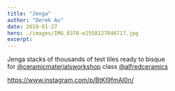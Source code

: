 ```yaml
---
title: "Jenga"
author: "Derek Au"
date: 2019-01-27
hero: ./images/IMG_8378-e1558127846717.jpg
excerpt: 
---
```


Jenga stacks of thousands of test tiles ready to bisque for [@ceramicmaterialsworkshop](https://www.instagram.com/ceramicmaterialsworkshop/) class [@alfredceramics](https://www.instagram.com/alfredceramics/)

https://www.instagram.com/p/BtKI9fmAl0n/
